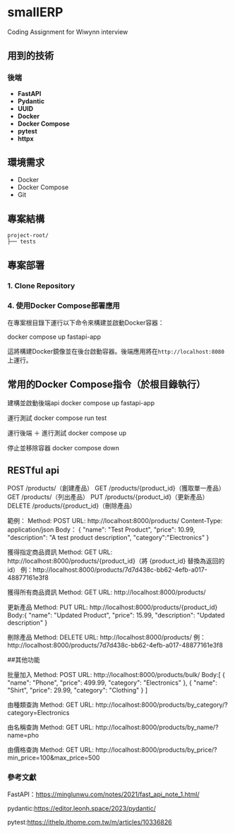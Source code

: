 # smallERP
Coding Assignment for Wiwynn interview

## 用到的技術
### 後端
- **FastAPI**
- **Pydantic**
- **UUID**
- **Docker**
- **Docker Compose**
- **pytest**
- **httpx**

## 環境需求
- Docker
- Docker Compose
- Git

## 專案結構
```
project-root/
├── tests
```


## 專案部署

### 1. Clone Repository

### 4. 使用Docker Compose部署應用
在專案根目錄下運行以下命令來構建並啟動Docker容器：

docker compose up fastapi-app


這將構建Docker鏡像並在後台啟動容器。後端應用將在`http://localhost:8080` 上運行。

## 常用的Docker Compose指令（於根目錄執行）

建構並啟動後端api
docker compose up fastapi-app

運行測試
docker compose run test

運行後端 ＋ 進行測試
docker compose up

停止並移除容器
docker compose down

## RESTful api
POST /products/（創建產品）
GET /products/{product_id}（獲取單一產品）
GET /products/（列出產品）
PUT /products/{product_id}（更新產品）
DELETE /products/{product_id}（刪除產品）

範例：
Method: POST
URL: http://localhost:8000/products/
Content-Type: application/json
Body：
{
  "name": "Test Product",
  "price": 10.99,
  "description": "A test product description",
  "category":"Electronics"
}

獲得指定商品資訊
Method: GET
URL: http://localhost:8000/products/{product_id}（將 {product_id} 替換為返回的 id）
例：http://localhost:8000/products/7d7d438c-bb62-4efb-a017-48877161e3f8

獲得所有商品資訊
Method: GET
URL: http://localhost:8000/products/

更新產品
Method: PUT
URL: http://localhost:8000/products/{product_id}
Body:{
  "name": "Updated Product",
  "price": 15.99,
  "description": "Updated description"
}

刪除產品
Method: DELETE
URL: http://localhost:8000/products/
例：http://localhost:8000/products/7d7d438c-bb62-4efb-a017-48877161e3f8


##其他功能

批量加入
Method: POST
URL: http://localhost:8000/products/bulk/
Body:[
    {
        "name": "Phone", 
        "price": 499.99, 
        "category": "Electronics"
    }, 
    {
        "name": "Shirt", 
        "price": 29.99, 
        "category": "Clothing"
    }
]

由種類查詢
Method: GET
URL: http://localhost:8000/products/by_category/?category=Electronics

由名稱查詢
Method: GET
URL: http://localhost:8000/products/by_name/?name=pho

由價格查詢
Method: GET
URL: http://localhost:8000/products/by_price/?min_price=100&max_price=500


### 參考文獻
FastAPI：https://minglunwu.com/notes/2021/fast_api_note_1.html/

pydantic:https://editor.leonh.space/2023/pydantic/

pytest:https://ithelp.ithome.com.tw/m/articles/10336826
